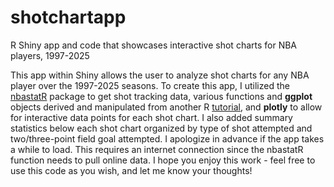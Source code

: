# shotchartapp
R Shiny app and code that showcases interactive shot charts for NBA players, 1997-2025

This app within Shiny allows the user to analyze shot charts for any NBA player over the 1997-2025 seasons. To create this app, I utilized the [nbastatR](https://www.rdocumentation.org/packages/nbastatR/versions/0.1.12020301) package to get shot tracking data, various functions and **ggplot** objects derived and manipulated from another R [tutorial](https://github.com/DomSamangy/R_Tutorials/blob/main/1_Shot_Chart_Tutorial.Rmd), and **plotly** to allow for interactive data points for each shot chart. I also added summary statistics below each shot chart organized by type of shot attempted and two/three-point field goal attempted. I apologize in advance if the app takes a while to load. This requires an internet connection since the nbastatR function needs to pull online data. I hope you enjoy this work - feel free to use this code as you wish, and let me know your thoughts!
